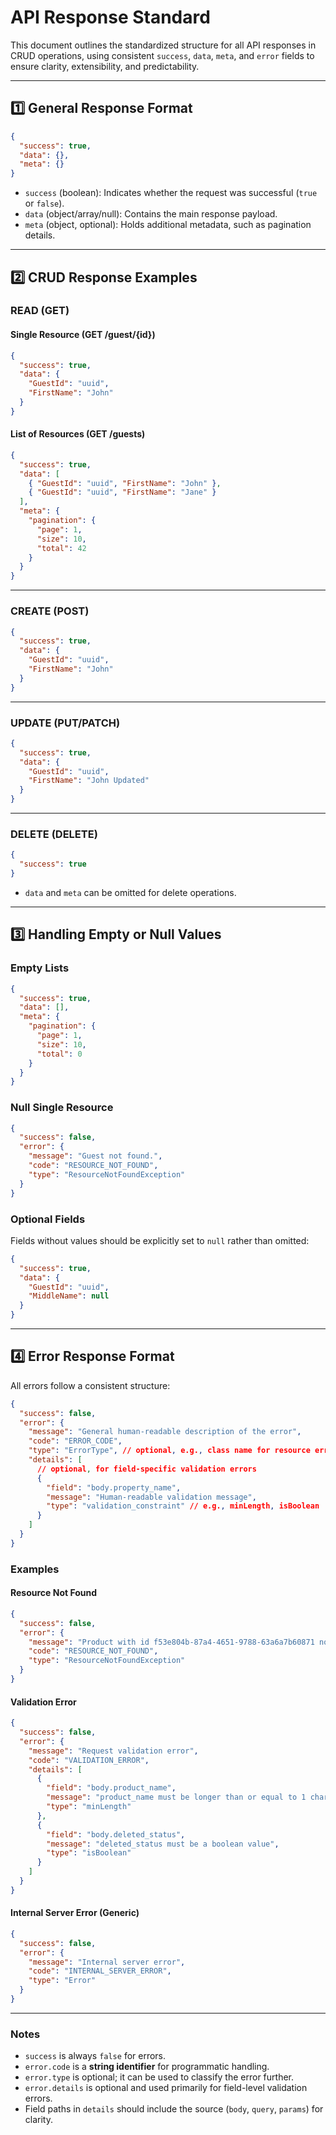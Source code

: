 # API Response Standard

This document outlines the standardized structure for all API responses in CRUD operations, using consistent `success`, `data`, `meta`, and `error` fields to ensure clarity, extensibility, and predictability.

---

## 1️⃣ General Response Format

```json
{
  "success": true,
  "data": {},
  "meta": {}
}
```

- `success` (boolean): Indicates whether the request was successful (`true` or `false`).
- `data` (object/array/null): Contains the main response payload.
- `meta` (object, optional): Holds additional metadata, such as pagination details.

---

## 2️⃣ CRUD Response Examples

### READ (GET)

#### Single Resource (GET /guest/{id})

```json
{
  "success": true,
  "data": {
    "GuestId": "uuid",
    "FirstName": "John"
  }
}
```

#### List of Resources (GET /guests)

```json
{
  "success": true,
  "data": [
    { "GuestId": "uuid", "FirstName": "John" },
    { "GuestId": "uuid", "FirstName": "Jane" }
  ],
  "meta": {
    "pagination": {
      "page": 1,
      "size": 10,
      "total": 42
    }
  }
}
```

---

### CREATE (POST)

```json
{
  "success": true,
  "data": {
    "GuestId": "uuid",
    "FirstName": "John"
  }
}
```

---

### UPDATE (PUT/PATCH)

```json
{
  "success": true,
  "data": {
    "GuestId": "uuid",
    "FirstName": "John Updated"
  }
}
```

---

### DELETE (DELETE)

```json
{
  "success": true
}
```

- `data` and `meta` can be omitted for delete operations.

---

## 3️⃣ Handling Empty or Null Values

### Empty Lists

```json
{
  "success": true,
  "data": [],
  "meta": {
    "pagination": {
      "page": 1,
      "size": 10,
      "total": 0
    }
  }
}
```

### Null Single Resource

```json
{
  "success": false,
  "error": {
    "message": "Guest not found.",
    "code": "RESOURCE_NOT_FOUND",
    "type": "ResourceNotFoundException"
  }
}
```

### Optional Fields

Fields without values should be explicitly set to `null` rather than omitted:

```json
{
  "success": true,
  "data": {
    "GuestId": "uuid",
    "MiddleName": null
  }
}
```

---

## 4️⃣ Error Response Format

All errors follow a consistent structure:

```json
{
  "success": false,
  "error": {
    "message": "General human-readable description of the error",
    "code": "ERROR_CODE",
    "type": "ErrorType", // optional, e.g., class name for resource errors
    "details": [
      // optional, for field-specific validation errors
      {
        "field": "body.property_name",
        "message": "Human-readable validation message",
        "type": "validation_constraint" // e.g., minLength, isBoolean
      }
    ]
  }
}
```

### Examples

#### Resource Not Found

```json
{
  "success": false,
  "error": {
    "message": "Product with id f53e804b-87a4-4651-9788-63a6a7b60871 not found",
    "code": "RESOURCE_NOT_FOUND",
    "type": "ResourceNotFoundException"
  }
}
```

#### Validation Error

```json
{
  "success": false,
  "error": {
    "message": "Request validation error",
    "code": "VALIDATION_ERROR",
    "details": [
      {
        "field": "body.product_name",
        "message": "product_name must be longer than or equal to 1 characters",
        "type": "minLength"
      },
      {
        "field": "body.deleted_status",
        "message": "deleted_status must be a boolean value",
        "type": "isBoolean"
      }
    ]
  }
}
```

#### Internal Server Error (Generic)

```json
{
  "success": false,
  "error": {
    "message": "Internal server error",
    "code": "INTERNAL_SERVER_ERROR",
    "type": "Error"
  }
}
```

---

### Notes

- `success` is always `false` for errors.
- `error.code` is a **string identifier** for programmatic handling.
- `error.type` is optional; it can be used to classify the error further.
- `error.details` is optional and used primarily for field-level validation errors.
- Field paths in `details` should include the source (`body`, `query`, `params`) for clarity.

